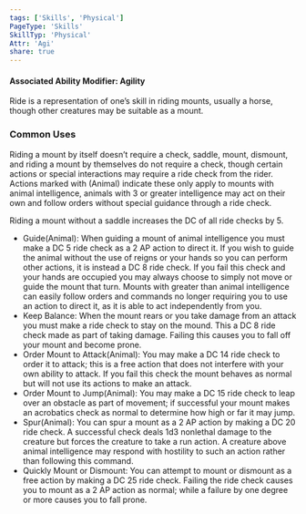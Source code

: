```yaml
---
tags: ['Skills', 'Physical']
PageType: 'Skills'
SkillTyp: 'Physical'
Attr: 'Agi'
share: true
---
```

#### Associated Ability Modifier: Agility
Ride is a representation of one’s skill in riding mounts, usually a horse, though other creatures may be suitable as a mount.

### Common Uses
Riding a mount by itself doesn’t require a check, saddle, mount, dismount, and riding a mount by themselves do not require a check, though certain actions or special interactions may require a ride check from the rider. Actions marked with (Animal) indicate these only apply to mounts with animal intelligence, animals with 3 or greater intelligence may act on their own and follow orders without special guidance through a ride check.

Riding a mount without a saddle increases the DC of all ride checks by 5.

- Guide(Animal): When guiding a mount of animal intelligence you must make a DC 5 ride check as a 2 AP action to direct it. If you wish to guide the animal without the use of reigns or your hands so you can perform other actions, it is instead a DC 8 ride check. If you fail this check and your hands are occupied you may always choose to simply not move or guide the mount that turn. Mounts with greater than animal intelligence can easily follow orders and commands no longer requiring you to use an action to direct it, as it is able to act independently from you.
- Keep Balance: When the mount rears or you take damage from an attack you must make a ride check to stay on the mound. This a DC 8 ride check made as part of taking damage. Failing this causes you to fall off your mount and become prone.
- Order Mount to Attack(Animal): You may make a DC 14 ride check to order it to attack; this is a free action that does not interfere with your own ability to attack. If you fail this check the mount behaves as normal but will not use its actions to make an attack.
- Order Mount to Jump(Animal): You may make a DC 15 ride check to leap over an obstacle as part of movement; if successful your mount makes an acrobatics check as normal to determine how high or far it may jump.
- Spur(Animal): You can spur a mount as a 2 AP action by making a DC 20 ride check. A successful check deals 1d3 nonlethal damage to the creature but forces the creature to take a run action. A creature above animal intelligence may respond with hostility to such an action rather than following this command.
- Quickly Mount or Dismount: You can attempt to mount or dismount as a free action by making a DC 25 ride check. Failing the ride check causes you to mount as a 2 AP action as normal; while a failure by one degree or more causes you to fall prone.